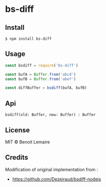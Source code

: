 # bs-diff

## Install

```
$ npm install bs-diff
```

## Usage

```js
const bsdiff = require('bs-diff')

const bufA = Buffer.from('abcd')
const bufB = Buffer.from('abef')

const diffBuffer = bsdiff(bufA, bufB)
```

## Api

```
bsdiff(old: Buffer, new: Buffer) : Buffer
```

## License

MIT © Benoit Lemaire


## Credits

Modification of original implementation from :

- https://github.com/Dezeiraud/bsdiff-nodejs